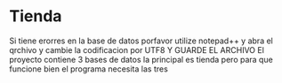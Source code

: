 # Tienda
Si tiene erorres en la base de datos porfavor utilize notepad++ y abra el qrchivo y cambie la codificacion por UTF8 Y GUARDE EL ARCHIVO
El proyecto contiene 3 bases de datos la principal es tienda pero para que funcione bien el programa necesita las tres
